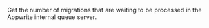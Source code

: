 Get the number of migrations that are waiting to be processed in the Appwrite internal queue server.
